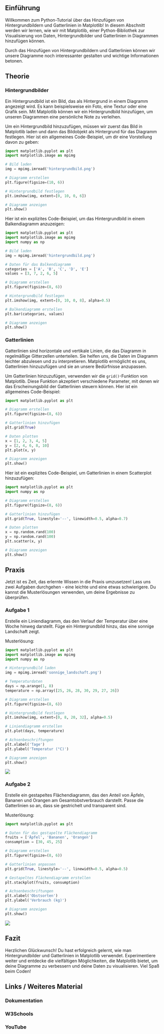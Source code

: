 ## Einführung

Willkommen zum Python-Tutorial über das Hinzufügen von Hintergrundbildern und Gatterlinien in Matplotlib! In diesem Abschnitt werden wir lernen, wie wir mit Matplotlib, einer Python-Bibliothek zur Visualisierung von Daten, Hintergrundbilder und Gatterlinien in Diagrammen hinzufügen können.

Durch das Hinzufügen von Hintergrundbildern und Gatterlinien können wir unsere Diagramme noch interessanter gestalten und wichtige Informationen betonen.


## Theorie

### Hintergrundbilder

Ein Hintergrundbild ist ein Bild, das als Hintergrund in einem Diagramm angezeigt wird. Es kann beispielsweise ein Foto, eine Textur oder eine Grafik sein. Mit Matplotlib können wir ein Hintergrundbild hinzufügen, um unseren Diagrammen eine persönliche Note zu verleihen.

Um ein Hintergrundbild hinzuzufügen, müssen wir zuerst das Bild in Matplotlib laden und dann das Bildobjekt als Hintergrund für das Diagramm festlegen. Hier ist ein allgemeines Code-Beispiel, um dir eine Vorstellung davon zu geben:

```python
import matplotlib.pyplot as plt
import matplotlib.image as mpimg

# Bild laden
img = mpimg.imread('hintergrundbild.png')

# Diagramm erstellen
plt.figure(figsize=(10, 6))

# Hintergrundbild festlegen
plt.imshow(img, extent=[0, 10, 0, 6])

# Diagramm anzeigen
plt.show()
```

Hier ist ein explizites Code-Beispiel, um das Hintergrundbild in einem Balkendiagramm anzuzeigen:

```python
import matplotlib.pyplot as plt
import matplotlib.image as mpimg
import numpy as np

# Bild laden
img = mpimg.imread('hintergrundbild.png')

# Daten für das Balkendiagramm
categories = ['A', 'B', 'C', 'D', 'E']
values = [3, 7, 2, 6, 5]

# Diagramm erstellen
plt.figure(figsize=(8, 6))

# Hintergrundbild festlegen
plt.imshow(img, extent=[0, 10, 0, 8], alpha=0.5)

# Balkendiagramm erstellen
plt.bar(categories, values)

# Diagramm anzeigen
plt.show()
```

### Gatterlinien

Gatterlinien sind horizontale und vertikale Linien, die das Diagramm in regelmäßige Gitterzellen unterteilen. Sie helfen uns, die Daten im Diagramm leichter abzulesen und zu interpretieren. Matplotlib ermöglicht es uns, Gatterlinien hinzuzufügen und sie an unsere Bedürfnisse anzupassen.

Um Gatterlinien hinzuzufügen, verwenden wir die `grid()`-Funktion von Matplotlib. Diese Funktion akzeptiert verschiedene Parameter, mit denen wir das Erscheinungsbild der Gatterlinien steuern können. Hier ist ein allgemeines Code-Beispiel:


```python
import matplotlib.pyplot as plt

# Diagramm erstellen
plt.figure(figsize=(8, 6))

# Gatterlinien hinzufügen
plt.grid(True)

# Daten plotten
x = [1, 2, 3, 4, 5]
y = [2, 4, 6, 8, 10]
plt.plot(x, y)

# Diagramm anzeigen
plt.show()
```

Hier ist ein explizites Code-Beispiel, um Gatterlinien in einem Scatterplot hinzuzufügen:

```python
import matplotlib.pyplot as plt
import numpy as np

# Diagramm erstellen
plt.figure(figsize=(8, 6))

# Gatterlinien hinzufügen
plt.grid(True, linestyle='--', linewidth=0.5, alpha=0.7)

# Daten plotten
x = np.random.rand(100)
y = np.random.rand(100)
plt.scatter(x, y)

# Diagramm anzeigen
plt.show()
```

## Praxis

Jetzt ist es Zeit, das erlernte Wissen in die Praxis umzusetzen! Lass uns zwei Aufgaben durchgehen - eine leichte und eine etwas schwierigere. Du kannst die Musterlösungen verwenden, um deine Ergebnisse zu überprüfen.

### Aufgabe 1

Erstelle ein Liniendiagramm, das den Verlauf der Temperatur über eine Woche hinweg darstellt. Füge ein Hintergrundbild hinzu, das eine sonnige Landschaft zeigt.

Musterlösung:

```python
import matplotlib.pyplot as plt
import matplotlib.image as mpimg
import numpy as np

# Hintergrundbild laden
img = mpimg.imread('sonnige_landschaft.png')

# Temperaturdaten
days = np.arange(1, 8)
temperature = np.array([25, 26, 28, 30, 29, 27, 26])

# Diagramm erstellen
plt.figure(figsize=(8, 6))

# Hintergrundbild festlegen
plt.imshow(img, extent=[0, 8, 20, 32], alpha=0.5)

# Liniendiagramm erstellen
plt.plot(days, temperature)

# Achsenbeschriftungen
plt.xlabel('Tage')
plt.ylabel('Temperatur (°C)')

# Diagramm anzeigen
plt.show()
```

![](https://github.com/janehlenb/Projektarbeit-ChatGPT-Python/blob/main/Images/Darstellung/Anpassungen_und_Stilisierung/Hinzufuegen_von_Hintergrundbildern_und_Gatterlinien/ms_aufgabe1.png)

### Aufgabe 2

Erstelle ein gestapeltes Flächendiagramm, das den Anteil von Äpfeln, Bananen und Orangen am Gesamtobstverbrauch darstellt. Passe die Gatterlinien so an, dass sie gestrichelt und transparent sind.

Musterlösung:

```python
import matplotlib.pyplot as plt

# Daten für das gestapelte Flächendiagramm
fruits = ['Äpfel', 'Bananen', 'Orangen']
consumption = [30, 45, 25]

# Diagramm erstellen
plt.figure(figsize=(8, 6))

# Gatterlinien anpassen
plt.grid(True, linestyle='--', linewidth=0.5, alpha=0.5)

# Gestapeltes Flächendiagramm erstellen
plt.stackplot(fruits, consumption)

# Achsenbeschriftungen
plt.xlabel('Obstsorten')
plt.ylabel('Verbrauch (kg)')

# Diagramm anzeigen
plt.show()
```

![](https://github.com/janehlenb/Projektarbeit-ChatGPT-Python/blob/main/Images/Darstellung/Anpassungen_und_Stilisierung/Hinzufuegen_von_Hintergrundbildern_und_Gatterlinien/ms_aufgabe2.png)

## Fazit
Herzlichen Glückwunsch! Du hast erfolgreich gelernt, wie man Hintergrundbilder und Gatterlinien in Matplotlib verwendet. Experimentiere weiter und entdecke die vielfältigen Möglichkeiten, die Matplotlib bietet, um deine Diagramme zu verbessern und deine Daten zu visualisieren. Viel Spaß beim Coden!

## Links / Weiteres Material
### Dokumentation
### W3Schools
### YouTube